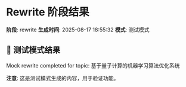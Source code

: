 # Rewrite 阶段结果

**阶段**: rewrite
**生成时间**: 2025-08-17 18:55:32
**模式**: 测试模式

## 📝 测试模式结果

Mock rewrite completed for topic: 基于量子计算的机器学习算法优化系统

**注意**: 这是测试模式生成的内容，用于验证功能。